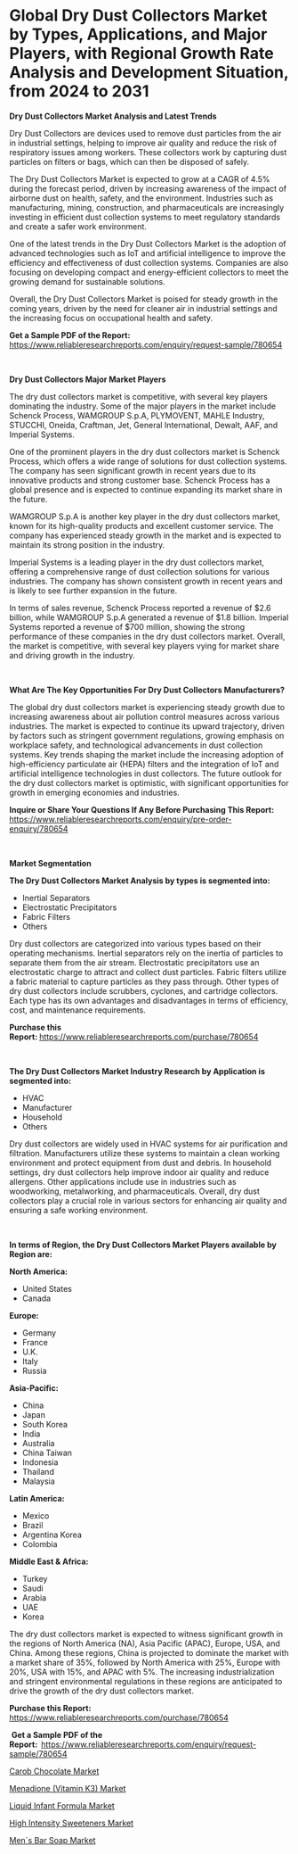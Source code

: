 <p><h1>Global Dry Dust Collectors Market by Types, Applications, and Major Players, with Regional Growth Rate Analysis and Development Situation, from 2024 to 2031</h1></p><p><strong>Dry Dust Collectors Market Analysis and Latest Trends</strong></p>
<p><p>Dry Dust Collectors are devices used to remove dust particles from the air in industrial settings, helping to improve air quality and reduce the risk of respiratory issues among workers. These collectors work by capturing dust particles on filters or bags, which can then be disposed of safely.</p><p>The Dry Dust Collectors Market is expected to grow at a CAGR of 4.5% during the forecast period, driven by increasing awareness of the impact of airborne dust on health, safety, and the environment. Industries such as manufacturing, mining, construction, and pharmaceuticals are increasingly investing in efficient dust collection systems to meet regulatory standards and create a safer work environment.</p><p>One of the latest trends in the Dry Dust Collectors Market is the adoption of advanced technologies such as IoT and artificial intelligence to improve the efficiency and effectiveness of dust collection systems. Companies are also focusing on developing compact and energy-efficient collectors to meet the growing demand for sustainable solutions.</p><p>Overall, the Dry Dust Collectors Market is poised for steady growth in the coming years, driven by the need for cleaner air in industrial settings and the increasing focus on occupational health and safety.</p></p>
<p><strong>Get a Sample PDF of the Report:&nbsp;</strong> <a href="https://www.reliableresearchreports.com/enquiry/request-sample/780654">https://www.reliableresearchreports.com/enquiry/request-sample/780654</a></p>
<p>&nbsp;</p>
<p><strong>Dry Dust Collectors Major Market Players</strong></p>
<p><p>The dry dust collectors market is competitive, with several key players dominating the industry. Some of the major players in the market include Schenck Process, WAMGROUP S.p.A, PLYMOVENT, MAHLE Industry, STUCCHI, Oneida, Craftman, Jet, General International, Dewalt, AAF, and Imperial Systems.</p><p>One of the prominent players in the dry dust collectors market is Schenck Process, which offers a wide range of solutions for dust collection systems. The company has seen significant growth in recent years due to its innovative products and strong customer base. Schenck Process has a global presence and is expected to continue expanding its market share in the future.</p><p>WAMGROUP S.p.A is another key player in the dry dust collectors market, known for its high-quality products and excellent customer service. The company has experienced steady growth in the market and is expected to maintain its strong position in the industry.</p><p>Imperial Systems is a leading player in the dry dust collectors market, offering a comprehensive range of dust collection solutions for various industries. The company has shown consistent growth in recent years and is likely to see further expansion in the future.</p><p>In terms of sales revenue, Schenck Process reported a revenue of $2.6 billion, while WAMGROUP S.p.A generated a revenue of $1.8 billion. Imperial Systems reported a revenue of $700 million, showing the strong performance of these companies in the dry dust collectors market. Overall, the market is competitive, with several key players vying for market share and driving growth in the industry.</p></p>
<p>&nbsp;</p>
<p><strong>What Are The Key Opportunities For Dry Dust Collectors Manufacturers?</strong></p>
<p><p>The global dry dust collectors market is experiencing steady growth due to increasing awareness about air pollution control measures across various industries. The market is expected to continue its upward trajectory, driven by factors such as stringent government regulations, growing emphasis on workplace safety, and technological advancements in dust collection systems. Key trends shaping the market include the increasing adoption of high-efficiency particulate air (HEPA) filters and the integration of IoT and artificial intelligence technologies in dust collectors. The future outlook for the dry dust collectors market is optimistic, with significant opportunities for growth in emerging economies and industries.</p></p>
<p><strong>Inquire or Share Your Questions If Any Before Purchasing This Report:</strong> <a href="https://www.reliableresearchreports.com/enquiry/pre-order-enquiry/780654">https://www.reliableresearchreports.com/enquiry/pre-order-enquiry/780654</a></p>
<p>&nbsp;</p>
<p><strong>Market Segmentation</strong></p>
<p><strong>The Dry Dust Collectors Market Analysis by types is segmented into:</strong></p>
<p><ul><li>Inertial Separators</li><li>Electrostatic Precipitators</li><li>Fabric Filters</li><li>Others</li></ul></p>
<p><p>Dry dust collectors are categorized into various types based on their operating mechanisms. Inertial separators rely on the inertia of particles to separate them from the air stream. Electrostatic precipitators use an electrostatic charge to attract and collect dust particles. Fabric filters utilize a fabric material to capture particles as they pass through. Other types of dry dust collectors include scrubbers, cyclones, and cartridge collectors. Each type has its own advantages and disadvantages in terms of efficiency, cost, and maintenance requirements.</p></p>
<p><strong>Purchase this Report:&nbsp;</strong><a href="https://www.reliableresearchreports.com/purchase/780654">https://www.reliableresearchreports.com/purchase/780654</a></p>
<p>&nbsp;</p>
<p><strong>The Dry Dust Collectors Market Industry Research by Application is segmented into:</strong></p>
<p><ul><li>HVAC</li><li>Manufacturer</li><li>Household</li><li>Others</li></ul></p>
<p><p>Dry dust collectors are widely used in HVAC systems for air purification and filtration. Manufacturers utilize these systems to maintain a clean working environment and protect equipment from dust and debris. In household settings, dry dust collectors help improve indoor air quality and reduce allergens. Other applications include use in industries such as woodworking, metalworking, and pharmaceuticals. Overall, dry dust collectors play a crucial role in various sectors for enhancing air quality and ensuring a safe working environment.</p></p>
<p>&nbsp;</p>
<p><strong>In terms of Region, the Dry Dust Collectors Market Players available by Region are:</strong></p>
<p>
    <p> <strong> North America: </strong>
        <ul>
            <li>United States</li>
            <li>Canada</li>
        </ul>
        </p> 
    <p> <strong> Europe: </strong>
        <ul>
            <li>Germany</li>
            <li>France</li>
            <li>U.K.</li>
            <li>Italy</li>
            <li>Russia</li>
        </ul>
        </p> 
    <p> <strong> Asia-Pacific: </strong>
        <ul>
            <li>China</li>
            <li>Japan</li>
            <li>South Korea</li>
            <li>India</li>
            <li>Australia</li>
            <li>China Taiwan</li>
            <li>Indonesia</li>
            <li>Thailand</li>
            <li>Malaysia</li>
        </ul>
        </p> 
    <p> <strong> Latin America: </strong>
        <ul>
            <li>Mexico</li>
            <li>Brazil</li>
            <li>Argentina Korea</li>
            <li>Colombia</li>
        </ul>
        </p> 
    <p> <strong> Middle East & Africa: </strong>
        <ul>
            <li>Turkey</li>
            <li>Saudi</li>
            <li>Arabia</li>
            <li>UAE</li>
            <li>Korea</li>
        </ul>
    </p>
    </p>
<p><p>The dry dust collectors market is expected to witness significant growth in the regions of North America (NA), Asia Pacific (APAC), Europe, USA, and China. Among these regions, China is projected to dominate the market with a market share of 35%, followed by North America with 25%, Europe with 20%, USA with 15%, and APAC with 5%. The increasing industrialization and stringent environmental regulations in these regions are anticipated to drive the growth of the dry dust collectors market.</p></p>
<p><strong>Purchase this Report: </strong><a href="https://www.reliableresearchreports.com/purchase/780654">https://www.reliableresearchreports.com/purchase/780654</a></p>
<p>&nbsp;<strong>Get a Sample PDF of the Report:&nbsp;&nbsp;</strong><a href="https://www.reliableresearchreports.com/enquiry/request-sample/780654">https://www.reliableresearchreports.com/enquiry/request-sample/780654</a></p>
<p><strong></strong></p>
<p><p><a href="https://medium.com/@christinaweber16/carob-chocolate-market-analysis-its-cagr-market-segmentation-and-global-industry-overview-a830309e1c76">Carob Chocolate Market</a></p><p><a href="https://github.com/Alonsoolds3wq1d81czn8rbol/Market-Research-Report-List-1/blob/main/menadione-vitamin-k3-market.md">Menadione (Vitamin K3) Market</a></p><p><a href="https://medium.com/@christinaweber16/liquid-infant-formula-market-trends-and-market-analysis-forecasted-for-period-2024-2031-966f52cc1f54">Liquid Infant Formula Market</a></p><p><a href="https://medium.com/@beverlyfields2012/high-intensity-sweeteners-market-the-key-to-successful-business-strategy-forecast-till-2031-efec2ddd518d">High Intensity Sweeteners Market</a></p><p><a href="https://github.com/RickHolmes3/Market-Research-Report-List-3/blob/main/mens-bar-soap-market.md">Men`s Bar Soap Market</a></p></p>
